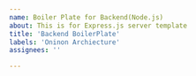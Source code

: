 ```yaml
---
name: Boiler Plate for Backend(Node.js)
about: This is for Express.js server template
title: 'Backend BoilerPlate'
labels: 'Oninon Archiecture'
assignees: ''

---
```



